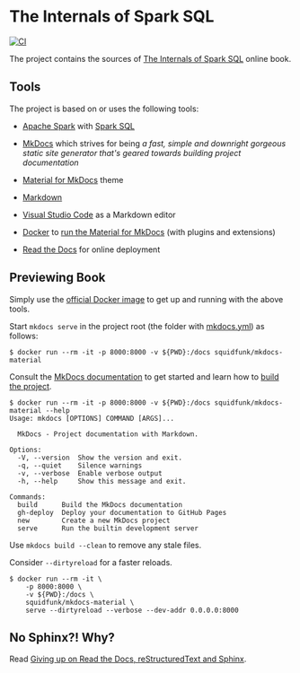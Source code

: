 # The Internals of Spark SQL

[![CI](https://github.com/jaceklaskowski/mastering-spark-sql-book/workflows/CI/badge.svg?branch=master)](https://github.com/jaceklaskowski/mastering-spark-sql-book/actions)

The project contains the sources of [The Internals of Spark SQL](https://the-internals-of-spark-sql.readthedocs.io/) online book.

## Tools

The project is based on or uses the following tools:

* [Apache Spark](https://spark.apache.org/) with [Spark SQL](http://spark.apache.org/sql/)

* [MkDocs](https://www.mkdocs.org/) which strives for being _a fast, simple and downright gorgeous static site generator that's geared towards building project documentation_

* [Material for MkDocs](https://squidfunk.github.io/mkdocs-material/) theme

* [Markdown](https://commonmark.org/help/)

* [Visual Studio Code](https://code.visualstudio.com/) as a Markdown editor

* [Docker](https://www.docker.com/) to [run the Material for MkDocs](https://squidfunk.github.io/mkdocs-material/getting-started/#with-docker-recommended) (with plugins and extensions)

* [Read the Docs](https://readthedocs.org/) for online deployment

## Previewing Book

Simply use the [official Docker image](https://squidfunk.github.io/mkdocs-material/getting-started/#with-docker-recommended) to get up and running with the above tools.

Start `mkdocs serve` in the project root (the folder with [mkdocs.yml](mkdocs.yml)) as follows:

```shell
$ docker run --rm -it -p 8000:8000 -v ${PWD}:/docs squidfunk/mkdocs-material
```

Consult the [MkDocs documentation](https://www.mkdocs.org/#getting-started) to get started and learn how to [build the project](https://www.mkdocs.org/#building-the-site).

```shell
$ docker run --rm -it -p 8000:8000 -v ${PWD}:/docs squidfunk/mkdocs-material --help
Usage: mkdocs [OPTIONS] COMMAND [ARGS]...

  MkDocs - Project documentation with Markdown.

Options:
  -V, --version  Show the version and exit.
  -q, --quiet    Silence warnings
  -v, --verbose  Enable verbose output
  -h, --help     Show this message and exit.

Commands:
  build      Build the MkDocs documentation
  gh-deploy  Deploy your documentation to GitHub Pages
  new        Create a new MkDocs project
  serve      Run the builtin development server
```

Use `mkdocs build --clean` to remove any stale files.

Consider `--dirtyreload` for a faster reloads.

```shell
$ docker run --rm -it \
    -p 8000:8000 \
    -v ${PWD}:/docs \
    squidfunk/mkdocs-material \
    serve --dirtyreload --verbose --dev-addr 0.0.0.0:8000
```

## No Sphinx?! Why?

Read [Giving up on Read the Docs, reStructuredText and Sphinx](https://medium.com/@jaceklaskowski/giving-up-on-read-the-docs-restructuredtext-and-sphinx-674961804641).
